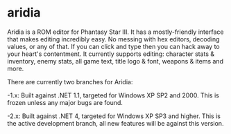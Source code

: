 # aridia
Aridia is a ROM editor for Phantasy Star III. It has a mostly-friendly interface that makes editing incredibly easy. No messing with hex editors, decoding values, or any of that. If you can click and type then you can hack away to your heart's contentment. It currently supports editing: character stats & inventory, enemy stats, all game text, title logo & font, weapons & items and more.

There are currently two branches for Aridia:

-1.x: Built against .NET 1.1, targeted for Windows XP SP2 and 2000. This is frozen unless any major bugs are found.

-2.x: Built against .NET 4, targeted for Windows XP SP3 and higher. This is the active development branch, all new features will be against this version. 
